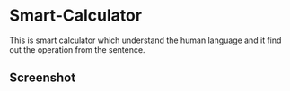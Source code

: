 # Smart-Calculator
This is smart calculator which understand the human language and it find out the operation from the sentence.
## Screenshot
